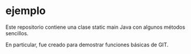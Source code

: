 # ejemplo

Este repositorio contiene una clase static main Java con algunos métodos sencillos.

En particular, fue creado para demostrar funciones básicas de GIT.
